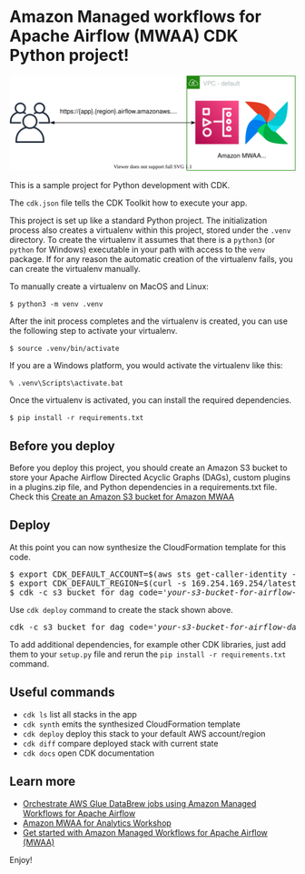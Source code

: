 
# Amazon Managed workflows for Apache Airflow (MWAA) CDK Python project!

![amazon-mwaa](./mwaa-arch.svg)

This is a sample project for Python development with CDK.

The `cdk.json` file tells the CDK Toolkit how to execute your app.

This project is set up like a standard Python project.  The initialization
process also creates a virtualenv within this project, stored under the `.venv`
directory.  To create the virtualenv it assumes that there is a `python3`
(or `python` for Windows) executable in your path with access to the `venv`
package. If for any reason the automatic creation of the virtualenv fails,
you can create the virtualenv manually.

To manually create a virtualenv on MacOS and Linux:

```
$ python3 -m venv .venv
```

After the init process completes and the virtualenv is created, you can use the following
step to activate your virtualenv.

```
$ source .venv/bin/activate
```

If you are a Windows platform, you would activate the virtualenv like this:

```
% .venv\Scripts\activate.bat
```

Once the virtualenv is activated, you can install the required dependencies.

```
$ pip install -r requirements.txt
```

## Before you deploy
Before you deploy this project, you should create an Amazon S3 bucket to store your 
Apache Airflow Directed Acyclic Graphs (DAGs), custom plugins in a plugins.zip file, 
and Python dependencies in a requirements.txt file.
Check this [Create an Amazon S3 bucket for Amazon MWAA](https://docs.aws.amazon.com/mwaa/latest/userguide/mwaa-s3-bucket.html)

## Deploy
At this point you can now synthesize the CloudFormation template for this code.

<pre>
$ export CDK_DEFAULT_ACCOUNT=$(aws sts get-caller-identity --query Account --output text)
$ export CDK_DEFAULT_REGION=$(curl -s 169.254.169.254/latest/dynamic/instance-identity/document | jq -r .region)
$ cdk -c s3_bucket_for_dag_code='<i>your-s3-bucket-for-airflow-dag-code</i>' synth
</pre>

Use `cdk deploy` command to create the stack shown above.

<pre>
cdk -c s3_bucket_for_dag_code='<i>your-s3-bucket-for-airflow-dag-code</i>' deploy
</pre>

To add additional dependencies, for example other CDK libraries, just add
them to your `setup.py` file and rerun the `pip install -r requirements.txt`
command.

## Useful commands

 * `cdk ls`          list all stacks in the app
 * `cdk synth`       emits the synthesized CloudFormation template
 * `cdk deploy`      deploy this stack to your default AWS account/region
 * `cdk diff`        compare deployed stack with current state
 * `cdk docs`        open CDK documentation

## Learn more

 * [Orchestrate AWS Glue DataBrew jobs using Amazon Managed Workflows for Apache Airflow](https://aws.amazon.com/blogs/big-data/orchestrate-aws-glue-databrew-jobs-using-amazon-managed-workflows-for-apache-airflow/)
 * [Amazon MWAA for Analytics Workshop](https://amazon-mwaa-for-analytics.workshop.aws/en/)
 * [Get started with Amazon Managed Workflows for Apache Airflow \(MWAA\)](https://docs.aws.amazon.com/mwaa/latest/userguide/get-started.html)

Enjoy!

